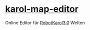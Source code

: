 # [karol-map-editor](https://kdw-editor.vercel.app/)

Online Editor für [RobotKarol3.0](https://mebis.bycs.de/beitrag/robot-karol) Welten
